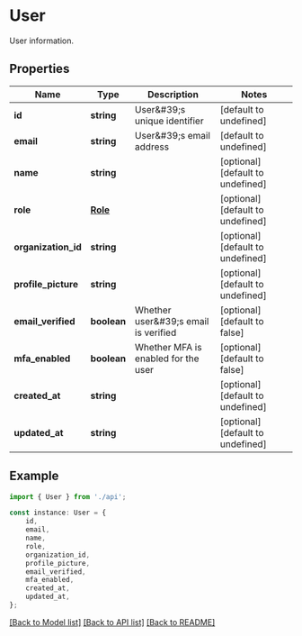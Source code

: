 # User

User information.

## Properties

Name | Type | Description | Notes
------------ | ------------- | ------------- | -------------
**id** | **string** | User\&#39;s unique identifier | [default to undefined]
**email** | **string** | User\&#39;s email address | [default to undefined]
**name** | **string** |  | [optional] [default to undefined]
**role** | [**Role**](Role.md) |  | [optional] [default to undefined]
**organization_id** | **string** |  | [optional] [default to undefined]
**profile_picture** | **string** |  | [optional] [default to undefined]
**email_verified** | **boolean** | Whether user\&#39;s email is verified | [optional] [default to false]
**mfa_enabled** | **boolean** | Whether MFA is enabled for the user | [optional] [default to false]
**created_at** | **string** |  | [optional] [default to undefined]
**updated_at** | **string** |  | [optional] [default to undefined]

## Example

```typescript
import { User } from './api';

const instance: User = {
    id,
    email,
    name,
    role,
    organization_id,
    profile_picture,
    email_verified,
    mfa_enabled,
    created_at,
    updated_at,
};
```

[[Back to Model list]](../README.md#documentation-for-models) [[Back to API list]](../README.md#documentation-for-api-endpoints) [[Back to README]](../README.md)
